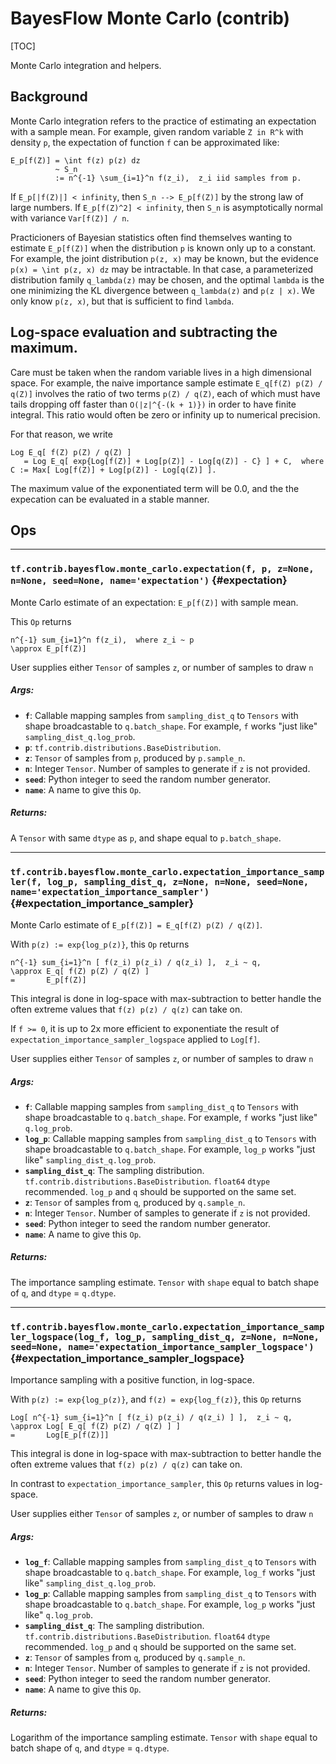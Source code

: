 <!-- This file is machine generated: DO NOT EDIT! -->

# BayesFlow Monte Carlo (contrib)
[TOC]

Monte Carlo integration and helpers.

## Background

Monte Carlo integration refers to the practice of estimating an expectation with
a sample mean.  For example, given random variable `Z in R^k` with density `p`,
the expectation of function `f` can be approximated like:

```
E_p[f(Z)] = \int f(z) p(z) dz
          ~ S_n
          := n^{-1} \sum_{i=1}^n f(z_i),  z_i iid samples from p.
```

If `E_p[|f(Z)|] < infinity`, then `S_n --> E_p[f(Z)]` by the strong law of large
numbers.  If `E_p[f(Z)^2] < infinity`, then `S_n` is asymptotically normal with
variance `Var[f(Z)] / n`.

Practicioners of Bayesian statistics often find themselves wanting to estimate
`E_p[f(Z)]` when the distribution `p` is known only up to a constant.  For
example, the joint distribution `p(z, x)` may be known, but the evidence
`p(x) = \int p(z, x) dz` may be intractable.  In that case, a parameterized
distribution family `q_lambda(z)` may be chosen, and the optimal `lambda` is the
one minimizing the KL divergence between `q_lambda(z)` and
`p(z | x)`.  We only know `p(z, x)`, but that is sufficient to find `lambda`.


## Log-space evaluation and subtracting the maximum.

Care must be taken when the random variable lives in a high dimensional space.
For example, the naive importance sample estimate `E_q[f(Z) p(Z) / q(Z)]`
involves the ratio of two terms `p(Z) / q(Z)`, each of which must have tails
dropping off faster than `O(|z|^{-(k + 1)})` in order to have finite integral.
This ratio would often be zero or infinity up to numerical precision.

For that reason, we write

```
Log E_q[ f(Z) p(Z) / q(Z) ]
   = Log E_q[ exp{Log[f(Z)] + Log[p(Z)] - Log[q(Z)] - C} ] + C,  where
C := Max[ Log[f(Z)] + Log[p(Z)] - Log[q(Z)] ].
```

The maximum value of the exponentiated term will be 0.0, and the the expecation
can be evaluated in a stable manner.

## Ops

- - -

### `tf.contrib.bayesflow.monte_carlo.expectation(f, p, z=None, n=None, seed=None, name='expectation')` {#expectation}

Monte Carlo estimate of an expectation:  `E_p[f(Z)]` with sample mean.

This `Op` returns

```
n^{-1} sum_{i=1}^n f(z_i),  where z_i ~ p
\approx E_p[f(Z)]
```

User supplies either `Tensor` of samples `z`, or number of samples to draw `n`

##### Args:


*  <b>`f`</b>: Callable mapping samples from `sampling_dist_q` to `Tensors` with
    shape broadcastable to `q.batch_shape`.
    For example, `f` works "just like" `sampling_dist_q.log_prob`.
*  <b>`p`</b>: `tf.contrib.distributions.BaseDistribution`.
*  <b>`z`</b>: `Tensor` of samples from `p`, produced by `p.sample_n`.
*  <b>`n`</b>: Integer `Tensor`.  Number of samples to generate if `z` is not provided.
*  <b>`seed`</b>: Python integer to seed the random number generator.
*  <b>`name`</b>: A name to give this `Op`.

##### Returns:

  A `Tensor` with same `dtype` as `p`, and shape equal to `p.batch_shape`.


- - -

### `tf.contrib.bayesflow.monte_carlo.expectation_importance_sampler(f, log_p, sampling_dist_q, z=None, n=None, seed=None, name='expectation_importance_sampler')` {#expectation_importance_sampler}

Monte Carlo estimate of `E_p[f(Z)] = E_q[f(Z) p(Z) / q(Z)]`.

With `p(z) := exp{log_p(z)}`, this `Op` returns

```
n^{-1} sum_{i=1}^n [ f(z_i) p(z_i) / q(z_i) ],  z_i ~ q,
\approx E_q[ f(Z) p(Z) / q(Z) ]
=       E_p[f(Z)]
```

This integral is done in log-space with max-subtraction to better handle the
often extreme values that `f(z) p(z) / q(z)` can take on.

If `f >= 0`, it is up to 2x more efficient to exponentiate the result of
`expectation_importance_sampler_logspace` applied to `Log[f]`.

User supplies either `Tensor` of samples `z`, or number of samples to draw `n`

##### Args:


*  <b>`f`</b>: Callable mapping samples from `sampling_dist_q` to `Tensors` with shape
    broadcastable to `q.batch_shape`.
    For example, `f` works "just like" `q.log_prob`.
*  <b>`log_p`</b>: Callable mapping samples from `sampling_dist_q` to `Tensors` with
    shape broadcastable to `q.batch_shape`.
    For example, `log_p` works "just like" `sampling_dist_q.log_prob`.
*  <b>`sampling_dist_q`</b>: The sampling distribution.
    `tf.contrib.distributions.BaseDistribution`.
    `float64` `dtype` recommended.
    `log_p` and `q` should be supported on the same set.
*  <b>`z`</b>: `Tensor` of samples from `q`, produced by `q.sample_n`.
*  <b>`n`</b>: Integer `Tensor`.  Number of samples to generate if `z` is not provided.
*  <b>`seed`</b>: Python integer to seed the random number generator.
*  <b>`name`</b>: A name to give this `Op`.

##### Returns:

  The importance sampling estimate.  `Tensor` with `shape` equal
    to batch shape of `q`, and `dtype` = `q.dtype`.


- - -

### `tf.contrib.bayesflow.monte_carlo.expectation_importance_sampler_logspace(log_f, log_p, sampling_dist_q, z=None, n=None, seed=None, name='expectation_importance_sampler_logspace')` {#expectation_importance_sampler_logspace}

Importance sampling with a positive function, in log-space.

With `p(z) := exp{log_p(z)}`, and `f(z) = exp{log_f(z)}`, this `Op`
returns

```
Log[ n^{-1} sum_{i=1}^n [ f(z_i) p(z_i) / q(z_i) ] ],  z_i ~ q,
\approx Log[ E_q[ f(Z) p(Z) / q(Z) ] ]
=       Log[E_p[f(Z)]]
```

This integral is done in log-space with max-subtraction to better handle the
often extreme values that `f(z) p(z) / q(z)` can take on.

In contrast to `expectation_importance_sampler`, this `Op` returns values in
log-space.


User supplies either `Tensor` of samples `z`, or number of samples to draw `n`

##### Args:


*  <b>`log_f`</b>: Callable mapping samples from `sampling_dist_q` to `Tensors` with
    shape broadcastable to `q.batch_shape`.
    For example, `log_f` works "just like" `sampling_dist_q.log_prob`.
*  <b>`log_p`</b>: Callable mapping samples from `sampling_dist_q` to `Tensors` with
    shape broadcastable to `q.batch_shape`.
    For example, `log_p` works "just like" `q.log_prob`.
*  <b>`sampling_dist_q`</b>: The sampling distribution.
    `tf.contrib.distributions.BaseDistribution`.
    `float64` `dtype` recommended.
    `log_p` and `q` should be supported on the same set.
*  <b>`z`</b>: `Tensor` of samples from `q`, produced by `q.sample_n`.
*  <b>`n`</b>: Integer `Tensor`.  Number of samples to generate if `z` is not provided.
*  <b>`seed`</b>: Python integer to seed the random number generator.
*  <b>`name`</b>: A name to give this `Op`.

##### Returns:

  Logarithm of the importance sampling estimate.  `Tensor` with `shape` equal
    to batch shape of `q`, and `dtype` = `q.dtype`.


